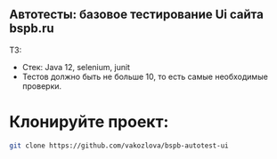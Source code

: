 ## Автотесты: базовое тестирование Ui сайта bspb.ru 
ТЗ:
- Стек: Java 12, selenium, junit
- Тестов должно быть не больше 10, то есть самые необходимые проверки.


# Клонируйте проект:
```bash
git clone https://github.com/vakozlova/bspb-autotest-ui
```

